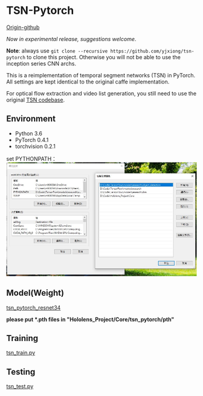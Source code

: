 # TSN-Pytorch

[Origin-github](https://github.com/yjxiong/tsn-pytorch)

*Now in experimental release, suggestions welcome*.

**Note**: always use `git clone --recursive https://github.com/yjxiong/tsn-pytorch` to clone this project. 
Otherwise you will not be able to use the inception series CNN archs. 

This is a reimplementation of temporal segment networks (TSN) in PyTorch. All settings are kept identical to the original caffe implementation.

For optical flow extraction and video list generation, you still need to use the original [TSN codebase](https://github.com/yjxiong/temporal-segment-networks).

## Environment

- Python 3.6
- PyTorch 0.4.1
- torchvision 0.2.1

set PYTHONPATH：  
![image](../../etcs/Environment.JPG)

## Model(Weight)

[tsn_pytorch_resnet34](https://drive.google.com/drive/folders/11U1j7s2lO1tn2PxR40CGzIxBo9B9Xwpe?usp=sharing)

**please put \*.pth files in "Hololens_Project/Core/tsn_pytorch/pth"**

## Training

[tsn_train.py](tsn_train.py)

## Testing

[tsn_test.py](tsn_test.py)
